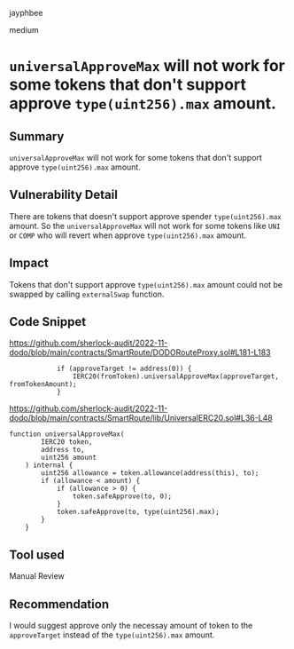 jayphbee

medium

# `universalApproveMax` will not work for some tokens that don't support approve `type(uint256).max` amount.

## Summary
`universalApproveMax` will not work for some tokens that don't support approve `type(uint256).max` amount.

## Vulnerability Detail
There are tokens that doesn't support approve spender `type(uint256).max` amount. So the `universalApproveMax` will not work for some tokens like `UNI` or `COMP` who will revert when approve `type(uint256).max` amount.

## Impact
Tokens that don't support approve `type(uint256).max` amount could not be swapped by calling `externalSwap` function.

## Code Snippet
https://github.com/sherlock-audit/2022-11-dodo/blob/main/contracts/SmartRoute/DODORouteProxy.sol#L181-L183
```solidity
            if (approveTarget != address(0)) {
                IERC20(fromToken).universalApproveMax(approveTarget, fromTokenAmount);
            }
```
https://github.com/sherlock-audit/2022-11-dodo/blob/main/contracts/SmartRoute/lib/UniversalERC20.sol#L36-L48
```solidity
function universalApproveMax(
        IERC20 token,
        address to,
        uint256 amount
    ) internal {
        uint256 allowance = token.allowance(address(this), to);
        if (allowance < amount) {
            if (allowance > 0) {
                token.safeApprove(to, 0);
            }
            token.safeApprove(to, type(uint256).max);
        }
    }
```

## Tool used

Manual Review

## Recommendation
I would suggest approve only the necessay amount of token to the `approveTarget` instead of the `type(uint256).max` amount.

